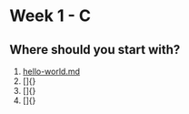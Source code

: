 # Week 1 - C
## Where should you start with?
1. [hello-world.md](jupyex/cs-and-ai/main/cs50x-2023/week-1-c/hello-world)
2. []{}
3. []{}
4. []{}
